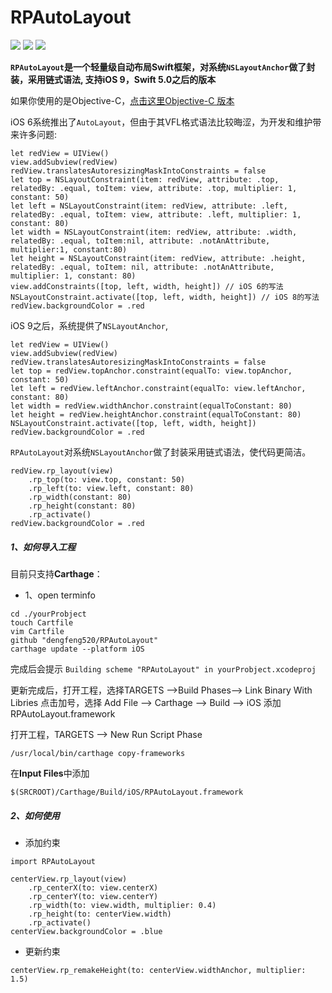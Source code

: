# RPAutoLayout

![](https://img.shields.io/badge/language-swift-orange.svg)
![](https://img.shields.io/cocoapods/l/RPBannerView-Swift.svg?style=flat)
![](https://img.shields.io/badge/carthage-v1.0-519dd9.svg)

**`RPAutoLayout`是一个轻量级自动布局Swift框架，对系统`NSLayoutAnchor`做了封装，采用链式语法, 支持iOS 9，Swift 5.0之后的版本**

如果你使用的是Objective-C，[点击这里Objective-C 版本](https://github.com/dengfeng520/RPLayoutAnchor)

iOS 6系统推出了`AutoLayout`，但由于其VFL格式语法比较晦涩，为开发和维护带来许多问题:

```
let redView = UIView()
view.addSubview(redView)
redView.translatesAutoresizingMaskIntoConstraints = false
let top = NSLayoutConstraint(item: redView, attribute: .top, relatedBy: .equal, toItem: view, attribute: .top, multiplier: 1, constant: 50)
let left = NSLayoutConstraint(item: redView, attribute: .left, relatedBy: .equal, toItem: view, attribute: .left, multiplier: 1, constant: 80)
let width = NSLayoutConstraint(item: redView, attribute: .width, relatedBy: .equal, toItem:nil, attribute: .notAnAttribute, multiplier:1, constant:80)
let height = NSLayoutConstraint(item: redView, attribute: .height, relatedBy: .equal, toItem: nil, attribute: .notAnAttribute, multiplier: 1, constant: 80)
view.addConstraints([top, left, width, height]) // iOS 6的写法
NSLayoutConstraint.activate([top, left, width, height]) // iOS 8的写法
redView.backgroundColor = .red
```

iOS 9之后，系统提供了`NSLayoutAnchor`,

```
let redView = UIView()
view.addSubview(redView)
redView.translatesAutoresizingMaskIntoConstraints = false
let top = redView.topAnchor.constraint(equalTo: view.topAnchor, constant: 50)
let left = redView.leftAnchor.constraint(equalTo: view.leftAnchor, constant: 80)
let width = redView.widthAnchor.constraint(equalToConstant: 80)
let height = redView.heightAnchor.constraint(equalToConstant: 80)
NSLayoutConstraint.activate([top, left, width, height])
redView.backgroundColor = .red
```
`RPAutoLayout`对系统`NSLayoutAnchor`做了封装采用链式语法，使代码更简洁。

```
redView.rp_layout(view)
    .rp_top(to: view.top, constant: 50)
    .rp_left(to: view.left, constant: 80)
    .rp_width(constant: 80)
    .rp_height(constant: 80)
    .rp_activate()
redView.backgroundColor = .red
```

##### 1、如何导入工程

目前只支持**Carthage**：

* 1、open terminfo
```
cd ./yourProbject
touch Cartfile
vim Cartfile
github "dengfeng520/RPAutoLayout"
carthage update --platform iOS
```

完成后会提示 `Building scheme "RPAutoLayout" in yourProbject.xcodeproj`

更新完成后，打开工程，选择TARGETS -->Build Phases--> Link Binary With Libries 点击加号，选择 Add File --> Carthage --> Build --> iOS 添加RPAutoLayout.framework

打开工程，TARGETS --> New Run Script Phase 

```
/usr/local/bin/carthage copy-frameworks
```
在**Input Files**中添加 

```
$(SRCROOT)/Carthage/Build/iOS/RPAutoLayout.framework
```

##### 2、如何使用

* 添加约束

```
import RPAutoLayout
```

```
centerView.rp_layout(view)
    .rp_centerX(to: view.centerX)
    .rp_centerY(to: view.centerY)
    .rp_width(to: view.width, multiplier: 0.4)
    .rp_height(to: centerView.width)
    .rp_activate()
centerView.backgroundColor = .blue
```

* 更新约束

```
centerView.rp_remakeHeight(to: centerView.widthAnchor, multiplier: 1.5)
```
